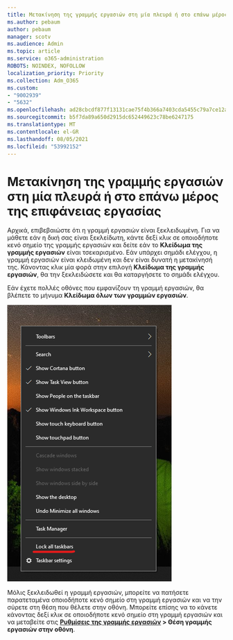 ```yaml
---
title: Μετακίνηση της γραμμής εργασιών στη μία πλευρά ή στο επάνω μέρος της επιφάνειας εργασίας
ms.author: pebaum
author: pebaum
manager: scotv
ms.audience: Admin
ms.topic: article
ms.service: o365-administration
ROBOTS: NOINDEX, NOFOLLOW
localization_priority: Priority
ms.collection: Adm_O365
ms.custom:
- "9002939"
- "5632"
ms.openlocfilehash: ad28cbcdf877f13131cae75f4b366a7403cda5455c79a7ce12a0ed0e484ba6d2
ms.sourcegitcommit: b5f7da89a650d2915dc652449623c78be6247175
ms.translationtype: MT
ms.contentlocale: el-GR
ms.lasthandoff: 08/05/2021
ms.locfileid: "53992152"
---
```

# <a name="move-the-taskbar-to-either-side-or-the-top-of-your-desktop"></a>Μετακίνηση της γραμμής εργασιών στη μία πλευρά ή στο επάνω μέρος της επιφάνειας εργασίας

Αρχικά, επιβεβαιώστε ότι η γραμμή εργασιών είναι ξεκλειδωμένη. Για να μάθετε εάν η δική σας είναι ξεκλείδωτη, κάντε δεξί κλικ σε οποιοδήποτε κενό σημείο της γραμμής εργασιών και δείτε εάν το **Κλείδωμα της γραμμής εργασιών** είναι τσεκαρισμένο. Εάν υπάρχει σημάδι ελέγχου, η γραμμή εργασιών είναι κλειδωμένη και δεν είναι δυνατή η μετακίνησή της. Κάνοντας κλικ μία φορά στην επιλογή **Κλείδωμα της γραμμής εργασιών**, θα την ξεκλειδώσετε και θα καταργήσετε το σημάδι ελέγχου.

Εάν έχετε πολλές οθόνες που εμφανίζουν τη γραμμή εργασιών, θα βλέπετε το μήνυμα **Κλείδωμα όλων των γραμμών εργασιών**.

![Κλείδωμα όλων των γραμμών εργασιών](media/lock-all-taskbars.png)

Μόλις ξεκλειδωθεί η γραμμή εργασιών, μπορείτε να πατήσετε παρατεταμένα οποιοδήποτε κενό σημείο στη γραμμή εργασιών και να την σύρετε στη θέση που θέλετε στην οθόνη. Μπορείτε επίσης να το κάνετε κάνοντας δεξί κλικ σε οποιοδήποτε κενό σημείο στη γραμμή εργασιών και να μεταβείτε στις **[Ρυθμίσεις της γραμμής εργασιών](ms-settings:taskbar?activationSource=GetHelp) > Θέση γραμμής εργασιών στην οθόνη**.
